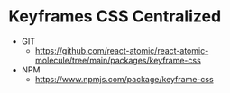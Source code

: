 Keyframes CSS Centralized
===

* GIT
   * https://github.com/react-atomic/react-atomic-molecule/tree/main/packages/keyframe-css
* NPM
   * https://www.npmjs.com/package/keyframe-css 


